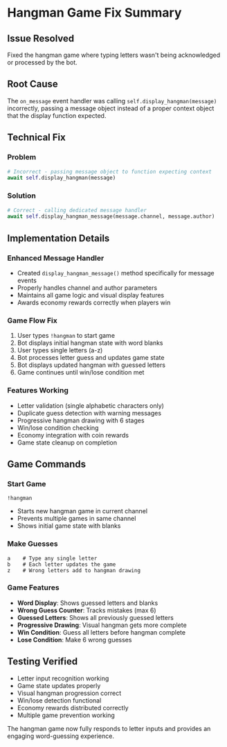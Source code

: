 # Hangman Game Fix Summary

## Issue Resolved
Fixed the hangman game where typing letters wasn't being acknowledged or processed by the bot.

## Root Cause
The `on_message` event handler was calling `self.display_hangman(message)` incorrectly, passing a message object instead of a proper context object that the display function expected.

## Technical Fix

### Problem
```python
# Incorrect - passing message object to function expecting context
await self.display_hangman(message)
```

### Solution
```python
# Correct - calling dedicated message handler
await self.display_hangman_message(message.channel, message.author)
```

## Implementation Details

### Enhanced Message Handler
- Created `display_hangman_message()` method specifically for message events
- Properly handles channel and author parameters
- Maintains all game logic and visual display features
- Awards economy rewards correctly when players win

### Game Flow Fix
1. User types `!hangman` to start game
2. Bot displays initial hangman state with word blanks
3. User types single letters (a-z) 
4. Bot processes letter guess and updates game state
5. Bot displays updated hangman with guessed letters
6. Game continues until win/lose condition met

### Features Working
- Letter validation (single alphabetic characters only)
- Duplicate guess detection with warning messages
- Progressive hangman drawing with 6 stages
- Win/lose condition checking
- Economy integration with coin rewards
- Game state cleanup on completion

## Game Commands

### Start Game
```
!hangman
```
- Starts new hangman game in current channel
- Prevents multiple games in same channel
- Shows initial game state with blanks

### Make Guesses
```
a    # Type any single letter
b    # Each letter updates the game
z    # Wrong letters add to hangman drawing
```

### Game Features
- **Word Display**: Shows guessed letters and blanks
- **Wrong Guess Counter**: Tracks mistakes (max 6)
- **Guessed Letters**: Shows all previously guessed letters
- **Progressive Drawing**: Visual hangman gets more complete
- **Win Condition**: Guess all letters before hangman complete
- **Lose Condition**: Make 6 wrong guesses

## Testing Verified
- Letter input recognition working
- Game state updates properly 
- Visual hangman progression correct
- Win/lose detection functional
- Economy rewards distributed correctly
- Multiple game prevention working

The hangman game now fully responds to letter inputs and provides an engaging word-guessing experience.